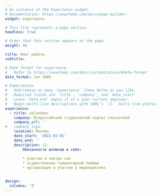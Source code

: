 ```yaml
---
# An instance of the Experience widget.
# Documentation: https://wowchemy.com/docs/page-builder/
widget: experience

# This file represents a page section.
headless: true

# Order that this section appears on the page.
weight: 40

title: Опыт работы
subtitle:

# Date format for experience
#   Refer to https://wowchemy.com/docs/customization/#date-format
date_format: Jan 2006

# Experiences.
#   Add/remove as many `experience` items below as you like.
#   Required fields are `title`, `company`, and `date_start`.
#   Leave `date_end` empty if it's your current employer.
#   Begin multi-line descriptions with YAML's `|2-` multi-line prefix.
experience:
  - title: volunteer
    company: Всероссийский студенческий корпус спасателей
    company_url: ''
#   company_logo: 
    location: Москва
    date_start: '2022-02-01'
    date_end: ''
    description: |2-
        Обязанности включаю в себя:
        
        * участие в смотре сил
        * осуществление гуманитарной помощи
        * организация и участие в мероприятиях

  
design:
  columns: '2'
---
```

